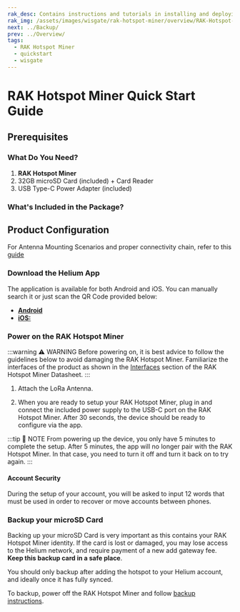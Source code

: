```yaml
---
rak_desc: Contains instructions and tutorials in installing and deploying your RAK Hotspot Miner. Instructions are written in a detailed and step-by-step manner for an easier experience in setting up your LoRaWAN Gateway.
rak_img: /assets/images/wisgate/rak-hotspot-miner/overview/RAK-Hotspot-Miner_home.svg
next: ../Backup/
prev: ../Overview/
tags:
  - RAK Hotspot Miner
  - quickstart
  - wisgate
---
```


# RAK Hotspot Miner Quick Start Guide

## Prerequisites

### What Do You Need?

1. **RAK Hotspot Miner**
2. 32GB microSD Card (included) + Card Reader
3. USB Type-C Power Adapter (included)

### What's Included in the Package?

<rk-img
  src="/assets/images/wisgate/rak-hotspot-miner/quickstart/package-contents.png"
  width="75%"
  caption="Package Contents"
/>

## Product Configuration
For Antenna Mounting Scenarios and proper connectivity chain, refer to this [guide](../Troubleshooting/#proper-miner-connection-scenarios-with-the-rak-outdoor-enclosure-antennas) 

### Download the Helium App

The application is available for both Android and iOS. You can manually search it or just scan the QR Code provided below:
* [**Android**](https://play.google.com/store/apps/details?id=com.helium.wallet)
* [**iOS:**](https://apps.apple.com/ph/app/helium-hotspot/id1450463605)

<rk-img
  src="/assets/images/wisgate/rak-hotspot-miner/quickstart/qr.png"
  width="50%"
  caption="QR Codes"
/>

<rk-img
  src="/assets/images/wisgate/rak-hotspot-miner/quickstart/app.png"
  width="50%"
  caption="iOS and Android App"
/>


### Power on the RAK Hotspot Miner

:::warning ⚠️ WARNING
Before powering on, it is best advice to follow the guidelines below to avoid damaging the RAK Hotspot Miner. Familiarize the interfaces of the product as shown in the  [Interfaces](/Product-Categories/WisGate/RAK-Hotspot-Miner/Datasheet/#interfaces) section of the RAK Hotspot Miner Datasheet.
:::

1. Attach the LoRa Antenna.  

2. When you are ready to setup your RAK Hotspot Miner, plug in and connect the included power supply to the USB-C port on the RAK Hotspot Miner. After 30 seconds, the device should be ready to configure via the app.

:::tip 📝 NOTE
From powering up the device, you only have 5 minutes to complete the setup. After 5 minutes, the app will no longer pair with the RAK Hotspot Miner. In that case, you need to turn it off and turn it back on to try again.
:::

#### Account Security

During the setup of your account, you will be asked to input 12 words that must be used in order to recover or move accounts between phones. 

<rk-img
  src="/assets/images/wisgate/rak-hotspot-miner/quickstart/fill-up.png"
  width="50%"
  caption="Account recovery or transfer keywords"
/>

### Backup your microSD Card

Backing up your microSD Card is very important as this contains your RAK Hotspot Miner identity. If the card is lost or damaged, you may lose access to the Helium network, and require payment of a new add gateway fee. **Keep this backup card in a safe place**. 

You should only backup after adding the hotspot to your Helium account, and ideally once it has fully synced.

To backup, power off the RAK Hotspot Miner and follow [backup instructions](../Backup/).